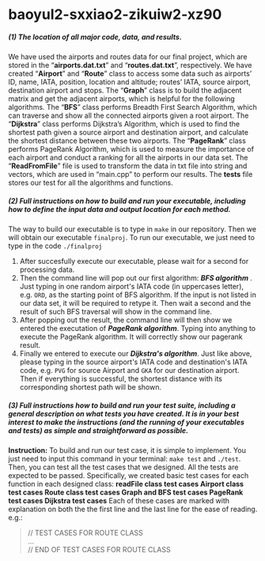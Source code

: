 # baoyul2-sxxiao2-zikuiw2-xz90
##### (1) The location of all major code, data, and results.
We have used the airports and routes data for our final project, which are stored in the “**airports.dat.txt**” and “**routes.dat.txt**”, respectively. 
We have created “**Airport**” and “**Route**” class to access some data such as airports’ ID, name, IATA, position, location and altitude; routes’ IATA, source airport, destination airport and stops. 
The “**Graph**” class is to build the adjacent matrix and get the adjacent airports, which is helpful for the following algorithms. 
The “**BFS**” class performs Breadth First Search Algorithm, which can traverse and show all the connected airports given a root airport. 
The “**Dijkstra**” class performs Dijkstra’s Algorithm, which is used to find the shortest path given a source airport and destination airport, and calculate the shortest distance between these two airports. 
The “**PageRank**” class performs PageRank Algorithm, which is used to measure the importance of each airport and conduct a ranking for all the airports in our data set. 
The “**ReadFromFile**” file is used to transform the data in txt file into string and vectors, which are used in “main.cpp” to perform our results. 
The **tests** file stores our test for all the algorithms and functions. 

##### (2) Full instructions on how to build and run your executable, including how to define the input data and output location for each method. 
The way to build our executable is to type in `make` in our repository. Then we will obtain our executable `finalproj`. To run our executable, we just need to type in the code `./finalproj`
1. After succesfully execute our executable, please wait for a second for processing data.
2. Then the command line will pop out our first algorithm: ***BFS algorithm*** . Just typing in one random airport's IATA code (in uppercases letter), e.g. `ORD`, as the starting point of BFS algorithm. If the input is not listed in our data set, it will be required to retype it. Then wait a second and the result of such BFS traversal will show in the command line.
3. After popping out the result, the command line will then show we entered the executation of ***PageRank algorithm***. Typing into anything to execute the PageRank algorithm. It will correctly show our pagerank result.
4. Finally we entered to execute our ***Dijkstra's algorithm***. Just like above, please typing in the source airport's IATA code and destination's IATA code, e.g. `PVG` for source Airport and `GKA` for our destination airport. Then if everything is successful, the shortest distance with its corresponding shortest path will be shown.

##### (3) Full instructions how to build and run your test suite, including a general description on what tests you have created. It is in your best interest to make the instructions (and the running of your executables and tests) as simple and straightforward as possible.
**Instruction:**
To build and run our test case, it is simple to implement. You just need to input this command in your terminal: `make test` and `./test`. Then, you can test all the test cases that we designed. All the tests are expected to be passed.
Specifically, we created basic test cases for each function in each designed class:
**readFile class test cases 
Airport class test cases
Route class test cases
Graph and BFS test cases
PageRank test cases
Dijkstra test cases**
Each of these cases are marked with explanation on both the the first line and the last line for the ease of reading. e.g.: 
>// TEST CASES FOR ROUTE CLASS <br>
... <br>
// END OF TEST CASES FOR ROUTE CLASS

